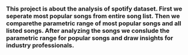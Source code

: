 ### This project is about the analysis of spotify dataset. First we seperate most popular songs from entire song list. Then we comparethe parametric range of most popular songs and all listed songs. After analyzing the songs we conslude the parametric range for popular songs and draw insights for industry professionals. 

<!--
**MahavirK1997/MahavirK1997** is a ✨ _special_ ✨ repository because its `README.md` (this file) appears on your GitHub profile.

Here are some ideas to get you started:

- 🔭 I’m currently working on ...
- 🌱 I’m currently learning ...
- 👯 I’m looking to collaborate on ...
- 🤔 I’m looking for help with ...
- 💬 Ask me about ...
- 📫 How to reach me: ...
- 😄 Pronouns: ...
- ⚡ Fun fact: ...
-->
